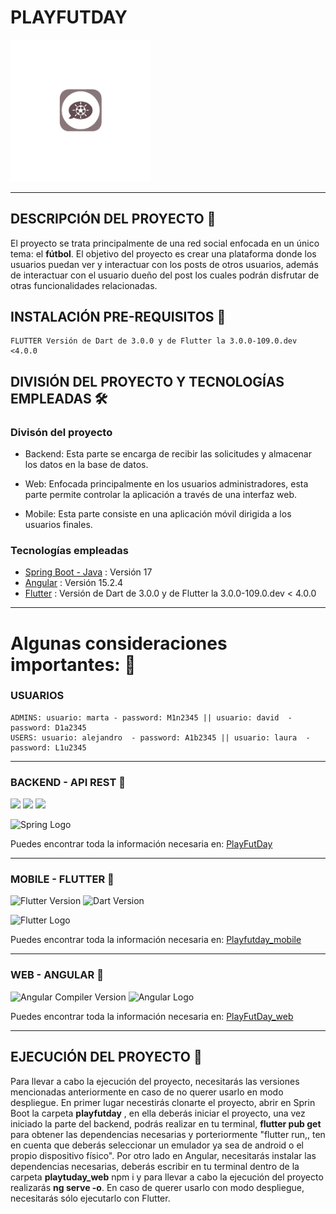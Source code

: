 # PLAYFUTDAY
<img src="https://github.com/MaylorSr/PDMA_PlayFutDay/blob/main/playfutday/uploads/logo_app-removebg.png" width="225" alt="Logo"/>

***

## **DESCRIPCIÓN DEL PROYECTO** :speech_balloon:
El proyecto se trata principalmente de una red social enfocada en un único tema: el **fútbol**. El objetivo del proyecto es crear una plataforma donde los usuarios puedan ver y interactuar con los posts de otros usuarios, además de interactuar con el usuario dueño del post los cuales podrán disfrutar de otras funcionalidades relacionadas.

## **INSTALACIÓN PRE-REQUISITOS :bookmark:**
```
FLUTTER Versión de Dart de 3.0.0 y de Flutter la 3.0.0-109.0.dev <4.0.0
```

## DIVISIÓN DEL PROYECTO Y TECNOLOGÍAS EMPLEADAS :hammer_and_wrench:

### Divisón del proyecto

* Backend: Esta parte se encarga de recibir las solicitudes y almacenar los datos en la base de datos.

* Web: Enfocada principalmente en los usuarios administradores, esta parte permite controlar la aplicación a través de una interfaz web.

* Mobile: Esta parte consiste en una aplicación móvil dirigida a los usuarios finales.

### Tecnologías empleadas
* [Spring Boot - Java](https://docs.spring.io/spring-boot/docs/current/reference/html/getting-started.html) : Versión 17 
* [Angular](https://angular.io/) : Versión 15.2.4
* [Flutter](https://flutter.dev/) : Versión de Dart de 3.0.0 y de Flutter la 3.0.0-109.0.dev < 4.0.0
***
# **Algunas consideraciones importantes:** :red_circle:
### USUARIOS
```
ADMINS: usuario: marta - password: M1n2345 || usuario: david  - password: D1a2345
USERS: usuario: alejandro  - password: A1b2345 || usuario: laura  - password: L1u2345
```
***
### BACKEND - API REST :pushpin:

<img src="https://img.shields.io/badge/Spring--Framework-5.7-green"/> <img src="https://img.shields.io/badge/Apache--Maven-3.8.6-blue"/> <img src="https://img.shields.io/badge/Java-17.0-brightgreen"/>

 <img src="https://niixer.com/wp-content/uploads/2020/11/spring-boot.png" width="500" alt="Spring Logo"/>

Puedes encontrar toda la información necesaria en: [PlayFutDay](https://github.com/MaylorSr/PDMA_PlayFutDay/tree/develop_api/playfutday)
___
### MOBILE - FLUTTER :pushpin:

![Flutter Version](https://img.shields.io/badge/Flutter-v4.0.0-blue) ![Dart Version](https://img.shields.io/badge/Dart-v3.0.0-blue)


<img src="https://docs.flutter.dev/assets/images/shared/brand/flutter/logo/flutter-lockup.png" width="500" alt="Flutter Logo"/>

Puedes encontrar toda la información necesaria en: [Playfutday_mobile](https://github.com/MaylorSr/PDMA_PlayFutDay/tree/develop_mobile/playfutday_mobile)
___
### WEB - ANGULAR :pushpin:
![Angular Compiler Version](https://img.shields.io/badge/Angular_Compiler-v13.2.6-blue)
<img src="https://user-images.githubusercontent.com/93126452/228478221-9fdd0b24-7755-4506-99cb-278dd1a4ee36.png" width="250" alt="Angular Logo"/>

Puedes encontrar toda la información necesaria en: [PlayFutDay_web](https://github.com/MaylorSr/PDMA_PlayFutDay/tree/develop_web/playfutday_web) <br>
___
## **EJECUCIÓN DEL PROYECTO** :speech_balloon:
Para llevar a cabo la ejecución del proyecto, necesitarás las versiones mencionadas anteriormente en caso de no querer usarlo en modo despliegue. En primer lugar necestirás clonarte el proyecto, abrir en Sprin Boot la carpeta **playfutday** , en ella deberás iniciar el proyecto, una vez iniciado la parte del backend, podrás realizar en tu terminal, **flutter pub get** para obtener las dependencias necesarias y porteriormente "flutter run,, ten en cuenta que deberás seleccionar un emulador ya sea de android o el propio dispositivo físico". Por otro lado en Angular, necesitarás instalar las dependencias necesarias, deberás escribir en tu terminal dentro de la carpeta **playtuday_web** npm i y para llevar a cabo la ejecución del proyecto realizarás **ng serve -o**. 
En caso de querer usarlo con modo despliegue, necesitarás sólo ejecutarlo con Flutter.

